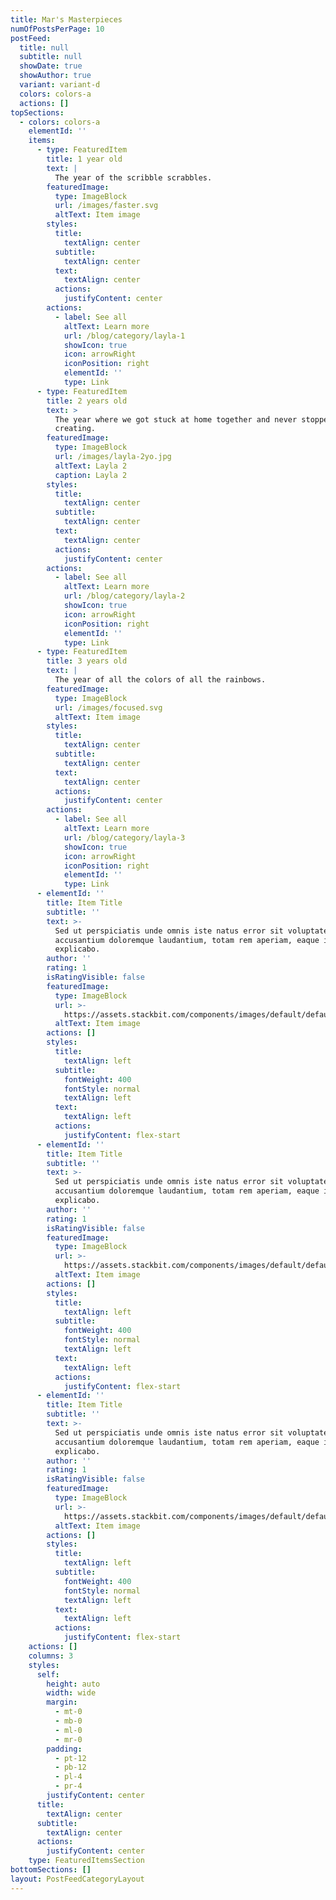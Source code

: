 ```yaml
---
title: Mar's Masterpieces
numOfPostsPerPage: 10
postFeed:
  title: null
  subtitle: null
  showDate: true
  showAuthor: true
  variant: variant-d
  colors: colors-a
  actions: []
topSections:
  - colors: colors-a
    elementId: ''
    items:
      - type: FeaturedItem
        title: 1 year old
        text: |
          The year of the scribble scrabbles.
        featuredImage:
          type: ImageBlock
          url: /images/faster.svg
          altText: Item image
        styles:
          title:
            textAlign: center
          subtitle:
            textAlign: center
          text:
            textAlign: center
          actions:
            justifyContent: center
        actions:
          - label: See all
            altText: Learn more
            url: /blog/category/layla-1
            showIcon: true
            icon: arrowRight
            iconPosition: right
            elementId: ''
            type: Link
      - type: FeaturedItem
        title: 2 years old
        text: >
          The year where we got stuck at home together and never stopped
          creating.
        featuredImage:
          type: ImageBlock
          url: /images/layla-2yo.jpg
          altText: Layla 2
          caption: Layla 2
        styles:
          title:
            textAlign: center
          subtitle:
            textAlign: center
          text:
            textAlign: center
          actions:
            justifyContent: center
        actions:
          - label: See all
            altText: Learn more
            url: /blog/category/layla-2
            showIcon: true
            icon: arrowRight
            iconPosition: right
            elementId: ''
            type: Link
      - type: FeaturedItem
        title: 3 years old
        text: |
          The year of all the colors of all the rainbows.
        featuredImage:
          type: ImageBlock
          url: /images/focused.svg
          altText: Item image
        styles:
          title:
            textAlign: center
          subtitle:
            textAlign: center
          text:
            textAlign: center
          actions:
            justifyContent: center
        actions:
          - label: See all
            altText: Learn more
            url: /blog/category/layla-3
            showIcon: true
            icon: arrowRight
            iconPosition: right
            elementId: ''
            type: Link
      - elementId: ''
        title: Item Title
        subtitle: ''
        text: >-
          Sed ut perspiciatis unde omnis iste natus error sit voluptatem
          accusantium doloremque laudantium, totam rem aperiam, eaque ipsa quae.
          explicabo.
        author: ''
        rating: 1
        isRatingVisible: false
        featuredImage:
          type: ImageBlock
          url: >-
            https://assets.stackbit.com/components/images/default/default-image.png
          altText: Item image
        actions: []
        styles:
          title:
            textAlign: left
          subtitle:
            fontWeight: 400
            fontStyle: normal
            textAlign: left
          text:
            textAlign: left
          actions:
            justifyContent: flex-start
      - elementId: ''
        title: Item Title
        subtitle: ''
        text: >-
          Sed ut perspiciatis unde omnis iste natus error sit voluptatem
          accusantium doloremque laudantium, totam rem aperiam, eaque ipsa quae.
          explicabo.
        author: ''
        rating: 1
        isRatingVisible: false
        featuredImage:
          type: ImageBlock
          url: >-
            https://assets.stackbit.com/components/images/default/default-image.png
          altText: Item image
        actions: []
        styles:
          title:
            textAlign: left
          subtitle:
            fontWeight: 400
            fontStyle: normal
            textAlign: left
          text:
            textAlign: left
          actions:
            justifyContent: flex-start
      - elementId: ''
        title: Item Title
        subtitle: ''
        text: >-
          Sed ut perspiciatis unde omnis iste natus error sit voluptatem
          accusantium doloremque laudantium, totam rem aperiam, eaque ipsa quae.
          explicabo.
        author: ''
        rating: 1
        isRatingVisible: false
        featuredImage:
          type: ImageBlock
          url: >-
            https://assets.stackbit.com/components/images/default/default-image.png
          altText: Item image
        actions: []
        styles:
          title:
            textAlign: left
          subtitle:
            fontWeight: 400
            fontStyle: normal
            textAlign: left
          text:
            textAlign: left
          actions:
            justifyContent: flex-start
    actions: []
    columns: 3
    styles:
      self:
        height: auto
        width: wide
        margin:
          - mt-0
          - mb-0
          - ml-0
          - mr-0
        padding:
          - pt-12
          - pb-12
          - pl-4
          - pr-4
        justifyContent: center
      title:
        textAlign: center
      subtitle:
        textAlign: center
      actions:
        justifyContent: center
    type: FeaturedItemsSection
bottomSections: []
layout: PostFeedCategoryLayout
---
```


